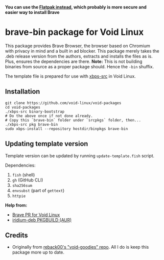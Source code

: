**You can use the [Flatpak instead](https://flathub.org/apps/details/com.brave.Browser), which probably is more secure and easier way to install Brave**

# brave-bin package for Void Linux

This package provides Brave Browser, the browser based on Chromium with privacy in mind and a built in ad blocker. This package merely takes the .deb release version from the authors, extracts and installs the files as is. Plus, ensures the dependencies are there. **Note:** This is not building binaries from source as a proper package should. Hence the `-bin` shuffix.

The template file is prepared for use with [xbps-src](https://wiki.voidlinux.org/Xbps-src) in Void Linux.


## Installation
```
git clone https://github.com/void-linux/void-packages
cd void-packages
./xbps-src binary-bootstrap
# Do the above once if not done already.
# Copy this `brave-bin` folder under `srcpkgs` folder, then...
./xbps-src pkg brave-bin
sudo xbps-install --repository hostdir/binpkgs brave-bin
```

## Updating template version

Template version can be updated by running `update-template.fish` script.

Dependencies:

1. `fish` (shell)
2. `gh` (GitHub CLI)
3. `sha256sum`
4. `envsubst` (part of `gettext`)
5. `httpie`


**Help from:**

- [Brave PR for Void Linux](https://github.com/void-linux/void-packages/pull/5511/files)
- [iridium-deb PKGBUILD (AUR)](https://aur.archlinux.org/cgit/aur.git/tree/PKGBUILD?h=iridium-deb)

## Credits

- Originally from [reback00's "void-goodies" repo](https://notabug.org/reback00/void-goodies).  All I do is keep this package more up to date.
